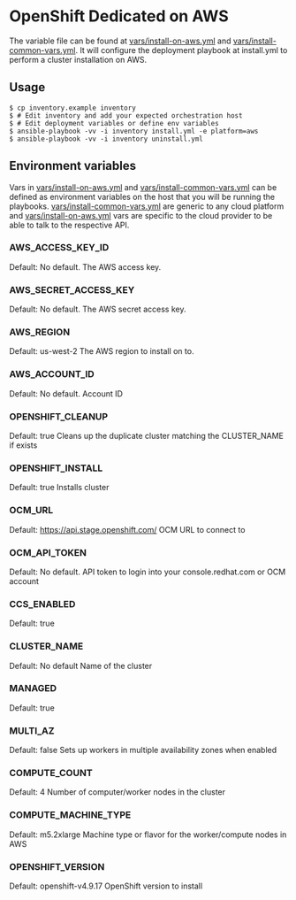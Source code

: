 # OpenShift Dedicated on AWS
The variable file can be found at [vars/install-on-aws.yml](../vars/install-on-aws.yml) and [vars/install-common-vars.yml](../vars/install-common-vars.yml). It will configure the deployment playbook at install.yml to perform a cluster installation on AWS.


## Usage
```
$ cp inventory.example inventory
$ # Edit inventory and add your expected orchestration host
$ # Edit deployment variables or define env variables
$ ansible-playbook -vv -i inventory install.yml -e platform=aws
$ ansible-playbook -vv -i inventory uninstall.yml
```

## Environment variables
Vars in [vars/install-on-aws.yml](../vars/install-on-aws.yml) and [vars/install-common-vars.yml](../vars/install-common-vars.yml) can be defined as environment variables on the host that you will be running the playbooks. [vars/install-common-vars.yml](../vars/install-common-vars.yml) are generic to any cloud platform and [vars/install-on-aws.yml](../vars/install-on-aws.yml) vars are specific to the cloud provider to be able to talk to the respective API.


### AWS_ACCESS_KEY_ID
Default: No default.
The AWS access key.

### AWS_SECRET_ACCESS_KEY
Default: No default.
The AWS secret access key.

### AWS_REGION
Default: us-west-2
The AWS region to install on to.

### AWS_ACCOUNT_ID
Default: No default.
Account ID

### OPENSHIFT_CLEANUP
Default: true
Cleans up the duplicate cluster matching the CLUSTER_NAME if exists

### OPENSHIFT_INSTALL
Default: true
Installs cluster

### OCM_URL
Default: https://api.stage.openshift.com/
OCM URL to connect to

### OCM_API_TOKEN
Default: No default.
API token to login into your console.redhat.com or OCM account

### CCS_ENABLED
Default: true

### CLUSTER_NAME
Default: No default
Name of the cluster

### MANAGED
Default: true

### MULTI_AZ
Default: false
Sets up workers in multiple availability zones when enabled

### COMPUTE_COUNT
Default: 4
Number of computer/worker nodes in the cluster

### COMPUTE_MACHINE_TYPE
Default: m5.2xlarge
Machine type or flavor for the worker/compute nodes in AWS

### OPENSHIFT_VERSION
Default: openshift-v4.9.17
OpenShift version to install
